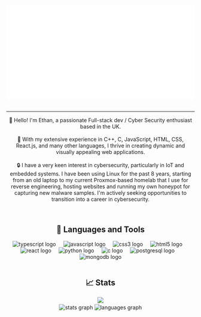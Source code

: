 <div align="center">
	<a href="https://github.com/sudoxyz/sudoxyz/blame/main/header.svg">
		<picture>
		  <img src="header.svg" width="800" height="250" alt="Click to see the source">
		</picture>
	</a>
</div>
<br>

---

<p align="center">👋 Hello! I'm Ethan, a passionate Full-stack dev / Cyber Security enthusiast based in the UK.<br><br>🧱 With my extensive experience in C++, C, JavaScript, HTML, CSS, React.js, and many other languages, I thrive in creating dynamic and visually appealing web applications. <br><br>🔒 I have a very keen interest in cybersecurity, particularly in IoT and embedded systems. I have been using Linux for the past 8 years, starting from an old laptop to my current Proxmox-based homelab that I use for reverse engineering, hosting websites and running my own honeypot for capturing new malware samples. I'm actively seeking opportunities to transition into a career in cybersecurity.</p>

<br>


<h2 align="center">🧰 Languages and Tools</h2>
<div align="center">
  <img src="https://cdn.jsdelivr.net/gh/devicons/devicon/icons/typescript/typescript-original.svg" height="25" alt="typescript logo"  />
  <img width="12" />
  <img src="https://cdn.jsdelivr.net/gh/devicons/devicon/icons/javascript/javascript-original.svg" height="25" alt="javascript logo"  />
  <img width="12" />
  <img src="https://cdn.jsdelivr.net/gh/devicons/devicon/icons/css3/css3-original.svg" height="25" alt="css3 logo"  />
  <img width="12" />
  <img src="https://cdn.jsdelivr.net/gh/devicons/devicon/icons/html5/html5-original.svg" height="25" alt="html5 logo"  />
  <img width="12" />
  <img src="https://cdn.jsdelivr.net/gh/devicons/devicon/icons/react/react-original.svg" height="25" alt="react logo"  />
  <img width="12" />
  <img src="https://cdn.jsdelivr.net/gh/devicons/devicon/icons/python/python-original.svg" height="25" alt="python logo"  />
  <img width="12" />
  <img src="https://cdn.jsdelivr.net/gh/devicons/devicon/icons/c/c-original.svg" height="25" alt="c logo"  />
  <img width="12" />
  <img src="https://cdn.jsdelivr.net/gh/devicons/devicon/icons/postgresql/postgresql-original.svg" height="25" alt="postgresql logo"  />
  <img width="12" />
  <img src="https://cdn.jsdelivr.net/gh/devicons/devicon/icons/mongodb/mongodb-original.svg" height="25" alt="mongodb logo"  />
</div>

<br>


<h2 align="center">📈 Stats</h2>

<div align="center">
	
  ![](https://komarev.com/ghpvc/?username=sudoxyz)<br>
  <img src="https://github-readme-stats.vercel.app/api?username=sudoxyz&hide_title=true&hide_rank=true&show_icons=true&include_all_commits=true&count_private=true&disable_animations=false&theme=nord&locale=en&hide_border=true&order=1" height="150" alt="stats graph" />
  <img src="https://github-readme-stats.vercel.app/api/top-langs?username=sudoxyz&locale=en&hide_title=true&layout=compact&card_width=325&langs_count=5&theme=nord&hide_border=true&order=2" height="150" alt="languages graph"  />
</div>




